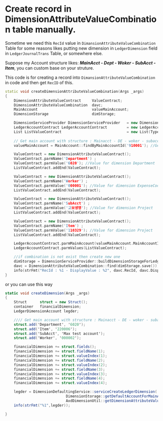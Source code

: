 # Create record in DimensionAttributeValueCombination table manually.


Sometime we need this `RecId` value in `DimansionAttributeValueCombination` Table for some reasons likes putting new dimension in `LedgerDimension` field in `LedgerJournalTrans` Table, or somewhere else.

Suppose my Account structure likes: _**MainAcct - Dept - Woker - SubAcct - Item**_,
you can custom base on your struture.


This code is for creating a record into `DimansionAttributeValueCombination` in code and then get `RecID` of this. 

 
```c++
static void createDimensionAttributeValueCombination(Args _args)
{
    DimensionAttributeValueContract     ValueContract;
    DimensionAttributeValueCombination  davc;
    MainAccount                         valueMainAccount;
    DimensionStorage                    dimStorage;

    DimensionServiceProvider DimensionServiceProvider   = new DimensionServiceProvider();
    LedgerAccountContract LedgerAccountContract         = new LedgerAccountContract();
    List ListValueContract                              = new List(Types::Class);
    
    // Get main account with structure : Mainacct - DE - woker - subacct - item
    valueMainAccount = MainAccount::findByMainAccountId('910001'); //Get main account

    ValueContract = new DimensionAttributeValueContract();
    ValueContract.parmName('Department') ;
    ValueContract.parmValue('6020'); //Value for dimension Department
    ListValueContract.addEnd(ValueContract);

    ValueContract = new DimensionAttributeValueContract();
    ValueContract.parmName('Worker') ;
    ValueContract.parmValue('000001'); //Value for dimension ExpenseCode
    ListValueContract.addEnd(ValueContract);

    ValueContract = new DimensionAttributeValueContract();
    ValueContract.parmName('SubAcct') ;
    ValueContract.parmValue('교보생명'); //Value for dimension Project
    ListValueContract.addEnd(ValueContract);

    ValueContract = new DimensionAttributeValueContract();
    ValueContract.parmName('Item') ;
    ValueContract.parmValue('110329'); //Value for dimension Project
    ListValueContract.addEnd(ValueContract);

    LedgerAccountContract.parmMainAccount(valueMainAccount.MainAccountId);
    LedgerAccountContract.parmValues(ListValueContract);

    //if combination is not exist then create new one
    dimStorage = DimensionServiceProvider::buildDimensionStorageForLedgerAccount(LedgerAccountContract);
    davc = DimensionAttributeValueCombination::find(dimStorage.save());
    info(strFmt("RecId : %1 - DisplayValue : %2", davc.RecId, davc.DisplayValue));
}
```
<!--more-->
or you can use this way

```csharp
static void createDimension(Args _args)
{
    Struct      struct = new Struct();
    container   financialDimension;
    LedgerDimensionAccount legder;

    //// Get main account with structure : Mainacct - DE - woker - subacct - item
    struct.add('Department', '6020');
    struct.add('Item', '220006');
    struct.add('SubAcct', 'Max test account');
    struct.add('Worker', '000002');

    financialDimension += struct.fields();
    financialDimension += struct.fieldName(1);
    financialDimension += struct.valueIndex(1);
    financialDimension += struct.fieldName(2);
    financialDimension += struct.valueIndex(2);
    financialDimension += struct.fieldName(3);
    financialDimension += struct.valueIndex(3);
    financialDimension += struct.fieldName(4);
    financialDimension += struct.valueIndex(4);

    legder = DimensionDefaultingService::serviceCreateLedgerDimension(
                            DimensionStorage::getDefaultAccountForMainAccountNum("910001"),
                            AxdDimensionUtil::getDimensionAttributeValueSetId(financialDimension));
    info(strFmt("%1",legder));

}
```



